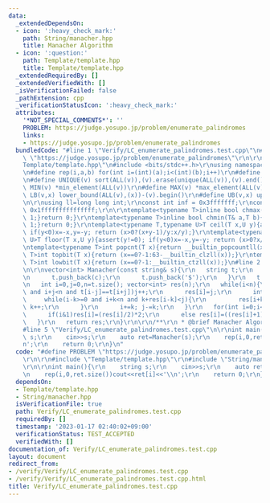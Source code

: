 ```yaml
---
data:
  _extendedDependsOn:
  - icon: ':heavy_check_mark:'
    path: String/manacher.hpp
    title: Manacher Algorithm
  - icon: ':question:'
    path: Template/template.hpp
    title: Template/template.hpp
  _extendedRequiredBy: []
  _extendedVerifiedWith: []
  _isVerificationFailed: false
  _pathExtension: cpp
  _verificationStatusIcon: ':heavy_check_mark:'
  attributes:
    '*NOT_SPECIAL_COMMENTS*': ''
    PROBLEM: https://judge.yosupo.jp/problem/enumerate_palindromes
    links:
    - https://judge.yosupo.jp/problem/enumerate_palindromes
  bundledCode: "#line 1 \"Verify/LC_enumerate_palindromes.test.cpp\"\n#define PROBLEM\
    \ \"https://judge.yosupo.jp/problem/enumerate_palindromes\"\r\n\r\n#line 1 \"\
    Template/template.hpp\"\n#include <bits/stdc++.h>\r\nusing namespace std;\r\n\r\
    \n#define rep(i,a,b) for(int i=(int)(a);i<(int)(b);i++)\r\n#define ALL(v) (v).begin(),(v).end()\r\
    \n#define UNIQUE(v) sort(ALL(v)),(v).erase(unique(ALL(v)),(v).end())\r\n#define\
    \ MIN(v) *min_element(ALL(v))\r\n#define MAX(v) *max_element(ALL(v))\r\n#define\
    \ LB(v,x) lower_bound(ALL(v),(x))-(v).begin()\r\n#define UB(v,x) upper_bound(ALL(v),(x))-(v).begin()\r\
    \n\r\nusing ll=long long int;\r\nconst int inf = 0x3fffffff;\r\nconst ll INF =\
    \ 0x1fffffffffffffff;\r\n\r\ntemplate<typename T>inline bool chmax(T& a,T b){if(a<b){a=b;return\
    \ 1;}return 0;}\r\ntemplate<typename T>inline bool chmin(T& a,T b){if(a>b){a=b;return\
    \ 1;}return 0;}\r\ntemplate<typename T,typename U>T ceil(T x,U y){assert(y!=0);\
    \ if(y<0)x=-x,y=-y; return (x>0?(x+y-1)/y:x/y);}\r\ntemplate<typename T,typename\
    \ U>T floor(T x,U y){assert(y!=0); if(y<0)x=-x,y=-y; return (x>0?x/y:(x-y+1)/y);}\r\
    \ntemplate<typename T>int popcnt(T x){return __builtin_popcountll(x);}\r\ntemplate<typename\
    \ T>int topbit(T x){return (x==0?-1:63-__builtin_clzll(x));}\r\ntemplate<typename\
    \ T>int lowbit(T x){return (x==0?-1:__builtin_ctzll(x));}\n#line 2 \"String/manacher.hpp\"\
    \n\r\nvector<int> Manacher(const string& s){\r\n   string t;\r\n   for(auto& c:s){\r\
    \n      t.push_back(c);\r\n      t.push_back('$');\r\n   }\r\n   t.pop_back();\r\
    \n   int i=0,j=0,n=t.size(); vector<int> res(n);\r\n   while(i<n){\r\n      while(i-j>=0\
    \ and i+j<n and t[i-j]==t[i+j])j++;\r\n      res[i]=j;\r\n      int k=1;\r\n \
    \     while(i-k>=0 and i+k<n and k+res[i-k]<j){\r\n         res[i+k]=res[i-k];\
    \ k++;\r\n      }\r\n      i+=k; j-=k;\r\n   }\r\n   for(int i=0;i<n;i++){\r\n\
    \      if(i&1)res[i]=(res[i]/2)*2;\r\n      else res[i]=((res[i]+1)/2)*2-1;\r\n\
    \   }\r\n   return res;\r\n}\r\n\r\n/**\r\n * @brief Manacher Algorithm\r\n */\n\
    #line 5 \"Verify/LC_enumerate_palindromes.test.cpp\"\n\r\nint main(){\r\n    string\
    \ s;\r\n    cin>>s;\r\n    auto ret=Manacher(s);\r\n    rep(i,0,ret.size())cout<<ret[i]<<'\\\
    n';\r\n    return 0;\r\n}\n"
  code: "#define PROBLEM \"https://judge.yosupo.jp/problem/enumerate_palindromes\"\
    \r\n\r\n#include \"Template/template.hpp\"\r\n#include \"String/manacher.hpp\"\
    \r\n\r\nint main(){\r\n    string s;\r\n    cin>>s;\r\n    auto ret=Manacher(s);\r\
    \n    rep(i,0,ret.size())cout<<ret[i]<<'\\n';\r\n    return 0;\r\n}"
  dependsOn:
  - Template/template.hpp
  - String/manacher.hpp
  isVerificationFile: true
  path: Verify/LC_enumerate_palindromes.test.cpp
  requiredBy: []
  timestamp: '2023-01-17 02:40:02+09:00'
  verificationStatus: TEST_ACCEPTED
  verifiedWith: []
documentation_of: Verify/LC_enumerate_palindromes.test.cpp
layout: document
redirect_from:
- /verify/Verify/LC_enumerate_palindromes.test.cpp
- /verify/Verify/LC_enumerate_palindromes.test.cpp.html
title: Verify/LC_enumerate_palindromes.test.cpp
---
```

